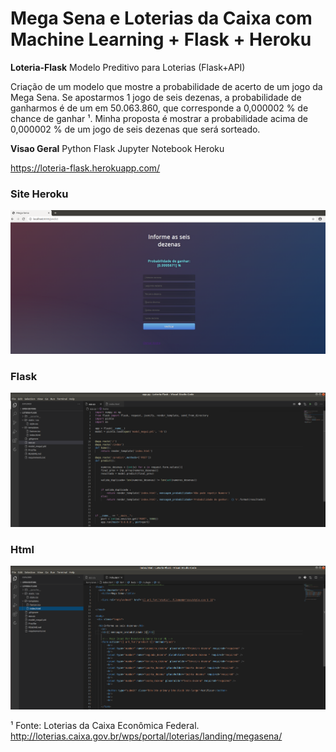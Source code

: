 # Mega Sena e Loterias da Caixa com Machine Learning + Flask + Heroku
**Loteria-Flask**
Modelo Preditivo para Loterias  (Flask+API)


Criação de um modelo que mostre a probabilidade de acerto de um jogo da Mega Sena.
Se apostarmos 1 jogo de seis dezenas, a probabilidade de ganharmos é de um em 50.063.860, que corresponde a 0,000002 % de chance de ganhar ¹.
Minha proposta é mostrar a probabilidade acima de 0,000002 % de um jogo de seis dezenas que será sorteado.


**Visao Geral**
Python
Flask
Jupyter Notebook
Heroku

https://loteria-flask.herokuapp.com/

### Site Heroku
![Screenshot](Screenshot_1.png)

### Flask
![Screenshot](Screenshot_2.png)

### Html
![Screenshot](Screenshot_3.png)


¹ Fonte: Loterias da Caixa Econômica Federal.
http://loterias.caixa.gov.br/wps/portal/loterias/landing/megasena/
